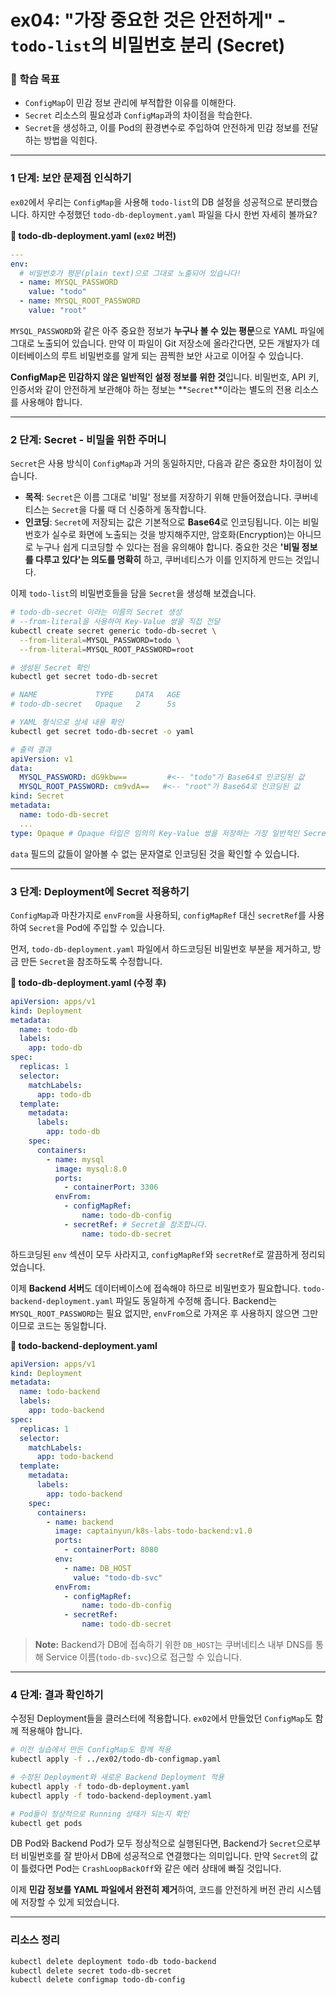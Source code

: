 # ex04: "가장 중요한 것은 안전하게" - `todo-list`의 비밀번호 분리 (Secret)

### 🎯 학습 목표

- `ConfigMap`이 민감 정보 관리에 부적합한 이유를 이해한다.
- `Secret` 리소스의 필요성과 `ConfigMap`과의 차이점을 학습한다.
- `Secret`을 생성하고, 이를 Pod의 환경변수로 주입하여 안전하게 민감 정보를 전달하는 방법을 익힌다.

---

### 1 단계: 보안 문제점 인식하기

`ex02`에서 우리는 `ConfigMap`을 사용해 `todo-list`의 DB 설정을 성공적으로 분리했습니다. 하지만 수정했던 `todo-db-deployment.yaml` 파일을 다시 한번 자세히 볼까요?

**📄 todo-db-deployment.yaml (`ex02` 버전)**

```yaml
---
env:
  # 비밀번호가 평문(plain text)으로 그대로 노출되어 있습니다!
  - name: MYSQL_PASSWORD
    value: "todo"
  - name: MYSQL_ROOT_PASSWORD
    value: "root"
```

`MYSQL_PASSWORD`와 같은 아주 중요한 정보가 **누구나 볼 수 있는 평문**으로 YAML 파일에 그대로 노출되어 있습니다. 만약 이 파일이 Git 저장소에 올라간다면, 모든 개발자가 데이터베이스의 루트 비밀번호를 알게 되는 끔찍한 보안 사고로 이어질 수 있습니다.

**ConfigMap은 민감하지 않은 일반적인 설정 정보를 위한 것**입니다. 비밀번호, API 키, 인증서와 같이 안전하게 보관해야 하는 정보는 \*\*`Secret`\*\*이라는 별도의 전용 리소스를 사용해야 합니다.

---

### 2 단계: Secret - 비밀을 위한 주머니

`Secret`은 사용 방식이 `ConfigMap`과 거의 동일하지만, 다음과 같은 중요한 차이점이 있습니다.

- **목적**: `Secret`은 이름 그대로 '비밀' 정보를 저장하기 위해 만들어졌습니다. 쿠버네티스는 `Secret`을 다룰 때 더 신중하게 동작합니다.
- **인코딩**: `Secret`에 저장되는 값은 기본적으로 **Base64**로 인코딩됩니다. 이는 비밀번호가 실수로 화면에 노출되는 것을 방지해주지만, 암호화(Encryption)는 아니므로 누구나 쉽게 디코딩할 수 있다는 점을 유의해야 합니다. 중요한 것은 **'비밀 정보를 다루고 있다'는 의도를 명확히** 하고, 쿠버네티스가 이를 인지하게 만드는 것입니다.

이제 `todo-list`의 비밀번호들을 담을 `Secret`을 생성해 보겠습니다.

```bash
# todo-db-secret 이라는 이름의 Secret 생성
# --from-literal을 사용하여 Key-Value 쌍을 직접 전달
kubectl create secret generic todo-db-secret \
  --from-literal=MYSQL_PASSWORD=todo \
  --from-literal=MYSQL_ROOT_PASSWORD=root

# 생성된 Secret 확인
kubectl get secret todo-db-secret

# NAME             TYPE     DATA   AGE
# todo-db-secret   Opaque   2      5s

# YAML 형식으로 상세 내용 확인
kubectl get secret todo-db-secret -o yaml
```

```yaml
# 출력 결과
apiVersion: v1
data:
  MYSQL_PASSWORD: dG9kbw==         #<-- "todo"가 Base64로 인코딩된 값
  MYSQL_ROOT_PASSWORD: cm9vdA==   #<-- "root"가 Base64로 인코딩된 값
kind: Secret
metadata:
  name: todo-db-secret
  ...
type: Opaque # Opaque 타입은 임의의 Key-Value 쌍을 저장하는 가장 일반적인 Secret 타입
```

`data` 필드의 값들이 알아볼 수 없는 문자열로 인코딩된 것을 확인할 수 있습니다.

---

### 3 단계: Deployment에 Secret 적용하기

`ConfigMap`과 마찬가지로 `envFrom`을 사용하되, `configMapRef` 대신 `secretRef`를 사용하여 `Secret`을 Pod에 주입할 수 있습니다.

먼저, `todo-db-deployment.yaml` 파일에서 하드코딩된 비밀번호 부분을 제거하고, 방금 만든 `Secret`을 참조하도록 수정합니다.

**📄 todo-db-deployment.yaml (수정 후)**

```yaml
apiVersion: apps/v1
kind: Deployment
metadata:
  name: todo-db
  labels:
    app: todo-db
spec:
  replicas: 1
  selector:
    matchLabels:
      app: todo-db
  template:
    metadata:
      labels:
        app: todo-db
    spec:
      containers:
        - name: mysql
          image: mysql:8.0
          ports:
            - containerPort: 3306
          envFrom:
            - configMapRef:
                name: todo-db-config
            - secretRef: # Secret을 참조합니다.
                name: todo-db-secret
```

하드코딩된 `env` 섹션이 모두 사라지고, `configMapRef`와 `secretRef`로 깔끔하게 정리되었습니다.

이제 **Backend 서버**도 데이터베이스에 접속해야 하므로 비밀번호가 필요합니다. `todo-backend-deployment.yaml` 파일도 동일하게 수정해 줍니다. Backend는 `MYSQL_ROOT_PASSWORD`는 필요 없지만, `envFrom`으로 가져온 후 사용하지 않으면 그만이므로 코드는 동일합니다.

**📄 todo-backend-deployment.yaml**

```yaml
apiVersion: apps/v1
kind: Deployment
metadata:
  name: todo-backend
  labels:
    app: todo-backend
spec:
  replicas: 1
  selector:
    matchLabels:
      app: todo-backend
  template:
    metadata:
      labels:
        app: todo-backend
    spec:
      containers:
        - name: backend
          image: captainyun/k8s-labs-todo-backend:v1.0
          ports:
            - containerPort: 8080
          env:
            - name: DB_HOST
              value: "todo-db-svc"
          envFrom:
            - configMapRef:
                name: todo-db-config
            - secretRef:
                name: todo-db-secret
```

> **Note:** Backend가 DB에 접속하기 위한 `DB_HOST`는 쿠버네티스 내부 DNS를 통해 Service 이름(`todo-db-svc`)으로 접근할 수 있습니다.

---

### 4 단계: 결과 확인하기

수정된 Deployment들을 클러스터에 적용합니다. `ex02`에서 만들었던 `ConfigMap`도 함께 적용해야 합니다.

```bash
# 이전 실습에서 만든 ConfigMap도 함께 적용
kubectl apply -f ../ex02/todo-db-configmap.yaml

# 수정된 Deployment와 새로운 Backend Deployment 적용
kubectl apply -f todo-db-deployment.yaml
kubectl apply -f todo-backend-deployment.yaml

# Pod들이 정상적으로 Running 상태가 되는지 확인
kubectl get pods
```

DB Pod와 Backend Pod가 모두 정상적으로 실행된다면, Backend가 `Secret`으로부터 비밀번호를 잘 받아서 DB에 성공적으로 연결했다는 의미입니다. 만약 `Secret`의 값이 틀렸다면 Pod는 `CrashLoopBackOff`와 같은 에러 상태에 빠질 것입니다.

이제 **민감 정보를 YAML 파일에서 완전히 제거**하여, 코드를 안전하게 버전 관리 시스템에 저장할 수 있게 되었습니다.

---

### 리소스 정리

```bash
kubectl delete deployment todo-db todo-backend
kubectl delete secret todo-db-secret
kubectl delete configmap todo-db-config
```
